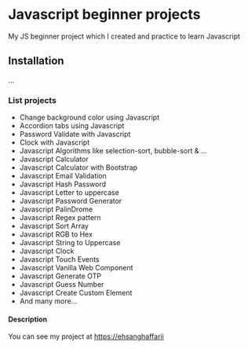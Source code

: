 # Javascript beginner projects

My JS beginner project which I created and practice to learn Javascript

## Installation

...

### List projects

- Change background color using Javascript
- Accordion tabs using Javascript
- Password Validate with Javascript
- Clock with Javascript
- Javascript Algorithms like selection-sort, bubble-sort & ...
- Javascript Calculator
- Javascript Calculator with Bootstrap
- Javascript Email Validation
- Javascript Hash Password
- Javascript Letter to uppercase
- Javascript Password Generator
- Javascript PalinDrome
- Javascript Regex pattern
- Javascript Sort Array
- Javascript RGB to Hex
- Javascript String to Uppercase
- Javascript Clock
- Javascript Touch Events
- Javascript Vanilla Web Component
- Javascript Generate OTP
- Javascript Guess Number
- Javascript Create Custom Element
- And many more...

#### Description

You can see my project at [https://ehsanghaffarii](https://ehsanghaffarii.ir)
